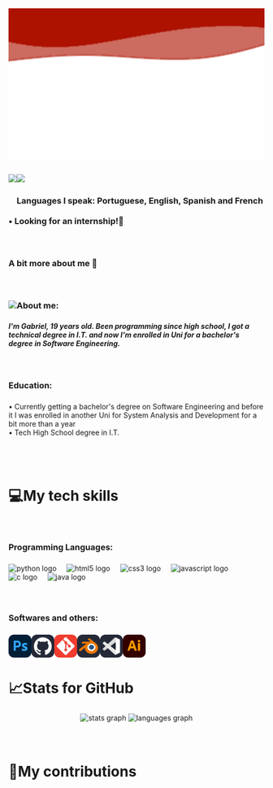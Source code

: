 <div align="center">
  <img height="300" width="505" src="https://github.com/gaelcoder/imgreadme/blob/main/topbanner.png?raw=true"  />
</div>

###

<img align="left" height="60" src="https://raw.githubusercontent.com/Tarikul-Islam-Anik/Animated-Fluent-Emojis/master/Emojis/Travel%20and%20places/Ringed%20Planet.png"  />

###

<div align="left">
  <img height="60" src="https://readme-typing-svg.demolab.com?font=Honk&duration=4000&pause=1500&width=435&lines=Welcome+to+my+GitHub+page!/>
</div>

###

<h3 align="left"> Languages I speak: Portuguese, English, Spanish and French<br><br>• Looking for an internship!💼</h3>

###

<br clear="both">

<h3 align="left">A bit more about me 📀</h3>

###

<br clear="both">

###

<img align="left" height="25" src="https://raw.githubusercontent.com/Tarikul-Islam-Anik/Animated-Fluent-Emojis/master/Emojis/Smilies/Robot.png"  />
<h3 align="left">About me:</h3>

###

<h5 align="left">I'm Gabriel, 19 years old. Been programming since high school, I got a technical degree in I.T. and now I'm enrolled in Uni for a bachelor's degree in Software Engineering.</h5>

###

<br clear="both">

###

<h3 align="left">Education:</h3>

###

<p align="left">• Currently getting a bachelor's degree on Software Engineering and before it I was enrolled in another Uni for System Analysis and Development for a bit more than a year<br>• Tech High School degree in I.T.<br>


<br clear="both">


###

<br clear="both">

<h1 align="left">💻My tech skills</h1>

###

<br clear="both">

<h3 align="left">Programming Languages:</h3>

###

<div align="left">
  <img src="https://cdn.jsdelivr.net/gh/devicons/devicon/icons/python/python-original.svg" height="40" alt="python logo"  />
  <img width="12" />
  <img src="https://cdn.jsdelivr.net/gh/devicons/devicon/icons/html5/html5-original.svg" height="40" alt="html5 logo"  />
  <img width="12" />
  <img src="https://cdn.jsdelivr.net/gh/devicons/devicon/icons/css3/css3-original.svg" height="40" alt="css3 logo"  />
  <img width="12" />
  <img src="https://cdn.jsdelivr.net/gh/devicons/devicon/icons/javascript/javascript-original.svg" height="40" alt="javascript logo"  />
  <img width="12" />
  <img src="https://cdn.jsdelivr.net/gh/devicons/devicon/icons/c/c-original.svg" height="40" alt="c logo"  />
  <img width="12" />
  <img src="https://brandslogos.com/wp-content/uploads/images/large/java-logo-1.png" height="40" alt="java logo"  />
</div>

###

<br clear="both">

<h3 align="left">Softwares and others:</h3>

###

<img align="left" height="45" src="https://github.com/tandpfun/skill-icons/raw/main/icons/Photoshop.svg"  />

###

<img align="left" height="45" src="https://github.com/tandpfun/skill-icons/raw/main/icons/Github-Dark.svg"  />

###

<img align="left" height="45" src="https://github.com/tandpfun/skill-icons/raw/main/icons/Git.svg"  />

###

<img align="left" height="45" src="https://github.com/tandpfun/skill-icons/raw/main/icons/Blender-Dark.svg"  />

###

<img align="left" height="45" src="https://github.com/tandpfun/skill-icons/raw/main/icons/VSCode-Dark.svg"  />

###

<img align="left" height="45" src="https://github.com/tandpfun/skill-icons/raw/main/icons/Illustrator.svg"  />

###

<br clear="both">

<h1 align="left">📈Stats for GitHub</h1>

###

<div align="center">
  <img src="https://github-readme-stats.vercel.app/api?username=gaelcoder&hide_title=false&hide_rank=false&show_icons=true&include_all_commits=true&count_private=true&disable_animations=false&theme=dracula&locale=en&hide_border=false&order=1" height="150" alt="stats graph"  />
  <img src="https://github-readme-stats.vercel.app/api/top-langs?username=gaelcoder&locale=en&hide_title=false&layout=compact&card_width=320&langs_count=5&theme=dracula&hide_border=false&order=2" height="150" alt="languages graph"  />
</div>

###

<br clear="both">

<h1 align="left">📲My contributions</h1>
